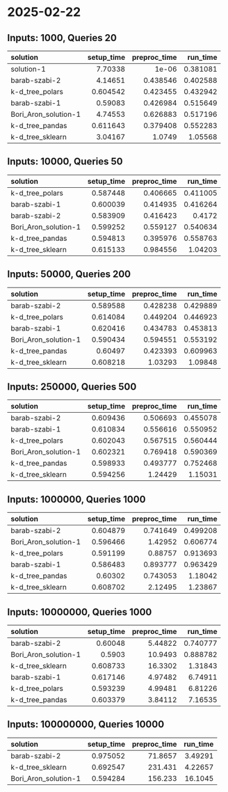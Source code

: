 # 2025-02-22

## Inputs: 1000, Queries 20

| solution             |   setup_time |   preproc_time |   run_time |
|:---------------------|-------------:|---------------:|-----------:|
| solution-1           |     7.70338  |       1e-06    |   0.381081 |
| barab-szabi-2        |     4.14651  |       0.438546 |   0.402588 |
| k-d_tree_polars      |     0.604542 |       0.423455 |   0.432942 |
| barab-szabi-1        |     0.59083  |       0.426984 |   0.515649 |
| Bori_Aron_solution-1 |     4.74553  |       0.626883 |   0.517196 |
| k-d_tree_pandas      |     0.611643 |       0.379408 |   0.552283 |
| k-d_tree_sklearn     |     3.04167  |       1.0749   |   1.05568  |

## Inputs: 10000, Queries 50

| solution             |   setup_time |   preproc_time |   run_time |
|:---------------------|-------------:|---------------:|-----------:|
| k-d_tree_polars      |     0.587448 |       0.406665 |   0.411005 |
| barab-szabi-1        |     0.600039 |       0.414935 |   0.416264 |
| barab-szabi-2        |     0.583909 |       0.416423 |   0.4172   |
| Bori_Aron_solution-1 |     0.599252 |       0.559127 |   0.540634 |
| k-d_tree_pandas      |     0.594813 |       0.395976 |   0.558763 |
| k-d_tree_sklearn     |     0.615133 |       0.984556 |   1.04203  |

## Inputs: 50000, Queries 200

| solution             |   setup_time |   preproc_time |   run_time |
|:---------------------|-------------:|---------------:|-----------:|
| barab-szabi-2        |     0.589588 |       0.428238 |   0.429889 |
| k-d_tree_polars      |     0.614084 |       0.449204 |   0.446923 |
| barab-szabi-1        |     0.620416 |       0.434783 |   0.453813 |
| Bori_Aron_solution-1 |     0.590434 |       0.594551 |   0.553192 |
| k-d_tree_pandas      |     0.60497  |       0.423393 |   0.609963 |
| k-d_tree_sklearn     |     0.608218 |       1.03293  |   1.09848  |

## Inputs: 250000, Queries 500

| solution             |   setup_time |   preproc_time |   run_time |
|:---------------------|-------------:|---------------:|-----------:|
| barab-szabi-2        |     0.609436 |       0.506693 |   0.455078 |
| barab-szabi-1        |     0.610834 |       0.556616 |   0.550952 |
| k-d_tree_polars      |     0.602043 |       0.567515 |   0.560444 |
| Bori_Aron_solution-1 |     0.602321 |       0.769418 |   0.590369 |
| k-d_tree_pandas      |     0.598933 |       0.493777 |   0.752468 |
| k-d_tree_sklearn     |     0.594256 |       1.24429  |   1.15031  |

## Inputs: 1000000, Queries 1000

| solution             |   setup_time |   preproc_time |   run_time |
|:---------------------|-------------:|---------------:|-----------:|
| barab-szabi-2        |     0.604879 |       0.741649 |   0.499208 |
| Bori_Aron_solution-1 |     0.596466 |       1.42952  |   0.606774 |
| k-d_tree_polars      |     0.591199 |       0.88757  |   0.913693 |
| barab-szabi-1        |     0.586483 |       0.893777 |   0.963429 |
| k-d_tree_pandas      |     0.60302  |       0.743053 |   1.18042  |
| k-d_tree_sklearn     |     0.608702 |       2.12495  |   1.23867  |

## Inputs: 10000000, Queries 1000

| solution             |   setup_time |   preproc_time |   run_time |
|:---------------------|-------------:|---------------:|-----------:|
| barab-szabi-2        |     0.60048  |        5.44822 |   0.740777 |
| Bori_Aron_solution-1 |     0.5903   |       10.9493  |   0.888782 |
| k-d_tree_sklearn     |     0.608733 |       16.3302  |   1.31843  |
| barab-szabi-1        |     0.617146 |        4.97482 |   6.74911  |
| k-d_tree_polars      |     0.593239 |        4.99481 |   6.81226  |
| k-d_tree_pandas      |     0.603379 |        3.84112 |   7.16535  |

## Inputs: 100000000, Queries 10000

| solution             |   setup_time |   preproc_time |   run_time |
|:---------------------|-------------:|---------------:|-----------:|
| barab-szabi-2        |     0.975052 |        71.8657 |    3.49291 |
| k-d_tree_sklearn     |     0.692547 |       231.431  |    4.22657 |
| Bori_Aron_solution-1 |     0.594284 |       156.233  |   16.1045  |